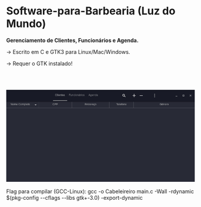 # Software-para-Barbearia (Luz do Mundo)

<p><b>Gerenciamento de Clientes, Funcionários e Agenda.</b></p>

<p> -> Escrito em C e GTK3 para Linux/Mac/Windows.</p>
<p> -> Requer o GTK instalado! </p>
<br></br>

![](print4.gif)


<p>Flag para compilar (GCC-Linux): gcc -o Cabeleireiro main.c -Wall -rdynamic $(pkg-config --cflags --libs gtk+-3.0) -export-dynamic </p>
